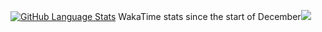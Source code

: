 [![GitHub Language Stats](https://github-readme-stats.vercel.app/api/top-langs/?username=RomanRudin&layout=compact&langs_count=10&theme=radical&exclude_repo=)]()
WakaTime stats since the start of December[![](https://github-readme-stats.vercel.app/api/wakatime?username=RomanRudin)]()


<!--
**RomanRudin/RomanRudin** is a ✨ _special_ ✨ repository because its `README.md` (this file) appears on your GitHub profile.

Here are some ideas to get you started:

- 🔭 I’m currently working on ...
- 🌱 I’m currently learning ...
- 👯 I’m looking to collaborate on ...
- 🤔 I’m looking for help with ...
- 💬 Ask me about ...
- 📫 How to reach me: ...
- 😄 Pronouns: ...
- ⚡ Fun fact: ...
-->
